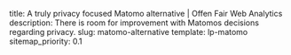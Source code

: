 title: A truly privacy focused Matomo alternative | Offen Fair Web Analytics
description: There is room for improvement with Matomos decisions regarding privacy.
slug: matomo-alternative
template: lp-matomo
sitemap_priority: 0.1
